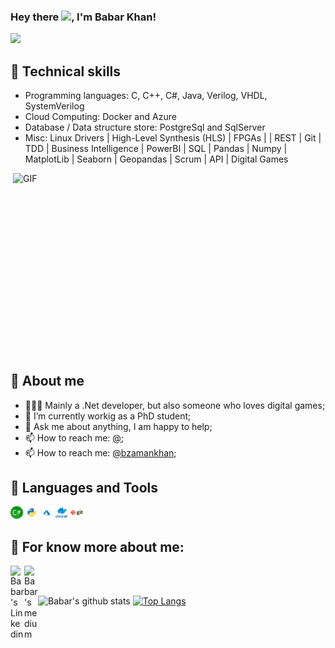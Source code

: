 ### Hey there <img src="https://media.giphy.com/media/hvRJCLFzcasrR4ia7z/giphy.gif" width="25px">, I'm Babar Khan! 

![](https://visitor-badge.glitch.me/badge?page_id=ricardoianelli.ricardoianelli)

## :triangular_flag_on_post: Technical skills
- Programming languages: C, C++, C#, Java, Verilog, VHDL, SystemVerilog
- Cloud Computing: Docker and Azure
- Database / Data structure store: PostgreSql and SqlServer
- Misc: Linux Drivers | High-Level Synthesis (HLS) | FPGAs |  | REST | Git | TDD | Business Intelligence | PowerBI | SQL | Pandas | Numpy | MatplotLib | Seaborn | Geopandas | Scrum | API | Digital Games

 <img align="right" alt="GIF" src="https://github.com/abhisheknaiidu/abhisheknaiidu/blob/master/code.gif?raw=true" width="500" height="320" />

## :runner: About me

- 👨🏽‍💻 Mainly a .Net developer, but also someone who loves digital games;
- 🌱 I’m currently workig as a PhD student; 
- 💬 Ask me about anything, I am happy to help;
- 📫 How to reach me: [@](https://www.linkedin.com/in/babar-khan-698b6679/);
- 📫 How to reach me: [@bzamankhan](https://bzamankhan.medium.com/);

## :hammer: Languages and Tools
<code><img height="20" src="https://raw.githubusercontent.com/github/explore/80688e429a7d4ef2fca1e82350fe8e3517d3494d/topics/csharp/csharp.png"></code>
<code><img height="20" src="https://raw.githubusercontent.com/github/explore/80688e429a7d4ef2fca1e82350fe8e3517d3494d/topics/python/python.png"></code>
<code><img height="20" src="https://raw.githubusercontent.com/github/explore/80688e429a7d4ef2fca1e82350fe8e3517d3494d/topics/azure/azure.png"></code>
<code><img height="20" src="https://raw.githubusercontent.com/github/explore/80688e429a7d4ef2fca1e82350fe8e3517d3494d/topics/docker/docker.png"></code>
<code><img height="20" src="https://raw.githubusercontent.com/github/explore/80688e429a7d4ef2fca1e82350fe8e3517d3494d/topics/git/git.png"></code>

## 💬 For know more about me:

<a href="https://www.linkedin.com/in/babar-khan-698b6679/">
  <img align="left" alt="Babar's Linkedin" width="22px" src="https://cdn.jsdelivr.net/npm/simple-icons@v3/icons/linkedin.svg" />
</a>
<a href="https://bzamankhan.medium.com/">
  <img align="left" alt="Babar's medium" width="22px" src="https://cdn.jsdelivr.net/npm/simple-icons@v3/icons/instagram.svg" />
</a>

<br />
<br />

![Babar's github stats](https://github-readme-stats.vercel.app/api?username=ricardoianelli&count_private=true&show_icons=true&theme=algolia) [![Top Langs](https://github-readme-stats.vercel.app/api/top-langs/?username=ricardoianelli&layout=compact)](https://github.com/anuraghazra/github-readme-stats)

<!--
**ricardoianelli/ricardoianelli** is a ✨ _special_ ✨ repository because its `README.md` (this file) appears on your GitHub profile.

Here are some ideas to get you started:

- 🔭 I’m currently working on ...
- 🌱 I’m currently learning ...
- 👯 I’m looking to collaborate on ...
- 🤔 I’m looking for help with ...
- 💬 Ask me about ...
- 📫 How to reach me: ...
- 😄 Pronouns: ...
- ⚡ Fun fact: ...
-->

